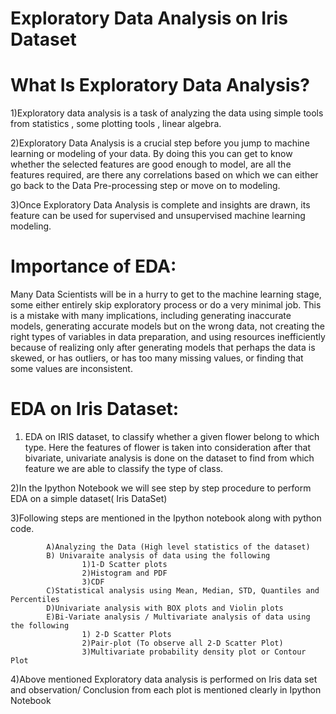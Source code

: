 # Exploratory Data Analysis on Iris Dataset

# What Is Exploratory Data Analysis?

1)Exploratory data analysis is a task of analyzing the data using simple tools from statistics , some plotting tools , linear algebra.

2)Exploratory Data Analysis is a crucial step before you jump to machine learning or modeling of your data. By doing this you can get to know whether the selected features are good enough to model, are all the features required, are there any correlations based on which we can either go back to the Data Pre-processing step or move on to modeling.

3)Once Exploratory Data Analysis is complete and insights are drawn, its feature can be used for supervised and unsupervised machine learning modeling.

# Importance of EDA:
Many Data Scientists will be in a hurry to get to the machine learning stage, some either entirely skip exploratory process or do a very minimal job. This is a mistake with many implications, including generating inaccurate models, generating accurate models but on the wrong data, not creating the right types of variables in data preparation, and using resources inefficiently because of realizing only after generating models that perhaps the data is skewed, or has outliers, or has too many missing values, or finding that some values are inconsistent.

# EDA on Iris Dataset:

1) EDA on IRIS dataset, to classify whether a given flower belong to which type. Here the features of flower is taken into consideration after that bivariate, univariate analysis is done on the dataset to find from which feature we are able to classify the type of class.

2)In the Ipython Notebook we will see step by step procedure to perform EDA on a simple dataset( Iris DataSet)

3)Following steps are mentioned in the Ipython notebook along with python code.

            A)Analyzing the Data (High level statistics of the dataset)
            B) Univaraite analysis of data using the following
                    1)1-D Scatter plots
                    2)Histogram and PDF
                    3)CDF
            C)Statistical analysis using Mean, Median, STD, Quantiles and Percentiles
            D)Univariate analysis with BOX plots and Violin plots
            E)Bi-Variate analysis / Multivariate analysis of data using the following
                    1) 2-D Scatter Plots
                    2)Pair-plot (To observe all 2-D Scatter Plot) 
                    3)Multivariate probability density plot or Contour Plot
                    
 4)Above mentioned Exploratory data analysis is performed on Iris data set and observation/ Conclusion from each plot is mentioned clearly in Ipython Notebook
